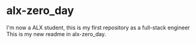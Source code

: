 # alx-zero_day
I'm now a ALX student, this is my first repository as a full-stack engineer
This is my new readme in alx-zero_day.
